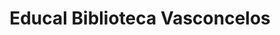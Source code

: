 ---
title: "Educal Biblioteca Vasconcelos"
url: /ciudad-de-mexico/educal-biblioteca-vasconcelos/
shop: libros
---